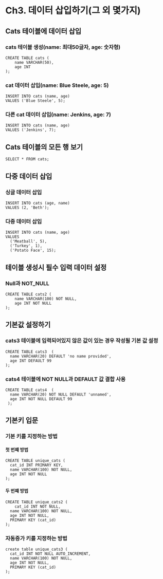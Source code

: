 # Ch3. 데이터 삽입하기(그 외 몇가지)
## Cats 테이블에 데이터 삽입
### cats 테이블 생성(name: 최대50글자, age: 숫자형)
```
CREATE TABLE cats (
    name VARCHAR(50),
    age INT
);
```
### cat 데이터 삽입(name: Blue Steele, age: 5)
```
INSERT INTO cats (name, age) 
VALUES ('Blue Steele', 5);
```

### 다른 cat 데이터 삽입(name: Jenkins, age: 7)
```
INSERT INTO cats (name, age) 
VALUES ('Jenkins', 7);
```

## Cats 테이블의 모든 행 보기
```
SELECT * FROM cats;
```

## 다중 데이터 삽입
### 싱글 데이터 삽입
```
INSERT INTO cats (age, name) 
VALUES (2, 'Beth');
```

### 다중 데이터 삽입
```
INSERT INTO cats (name, age) 
VALUES 
  ('Meatball', 5), 
  ('Turkey', 1), 
  ('Potato Face', 15);
```

## 테이블 생성시 필수 입력 데이터 설정
### Null과 NOT_NULL
```
CREATE TABLE cats2 (
    name VARCHAR(100) NOT NULL,
    age INT NOT NULL
);
```

## 기본값 설정하기
### cats3 테이블에 입력되어있지 않은 값이 있는 경우 작성될 기본 값 설정
```
CREATE TABLE cats3  (    
  name VARCHAR(20) DEFAULT 'no name provided',    
  age INT DEFAULT 99  
);
```

### cats4 테이블에 NOT NULL과 DEFAULT 값 결합 사용
```
CREATE TABLE cats4  (
  name VARCHAR(20) NOT NULL DEFAULT 'unnamed',
  age INT NOT NULL DEFAULT 99
 );
```

## 기본키 입문
### 기본 키를 지정하는 방법
#### 첫 번쨰 방법
```
CREATE TABLE unique_cats (
  cat_id INT PRIMARY KEY,
  name VARCHAR(100) NOT NULL,
  age INT NOT NULL
);
```
#### 두 번쨰 방법
```
CREATE TABLE unique_cats2 (
	cat_id INT NOT NULL,
  name VARCHAR(100) NOT NULL,
  age INT NOT NULL,
  PRIMARY KEY (cat_id)
);
```
### 자동증가 키를 지정하는 방법
```
create table unique_cats3 (
  cat_id INT NOT NULL AUTO_INCREMENT,
  name VARCHAR(100) NOT NULL,
  age INT NOT NULL,
  PRIMARY KEY (cat_id)
);
```
